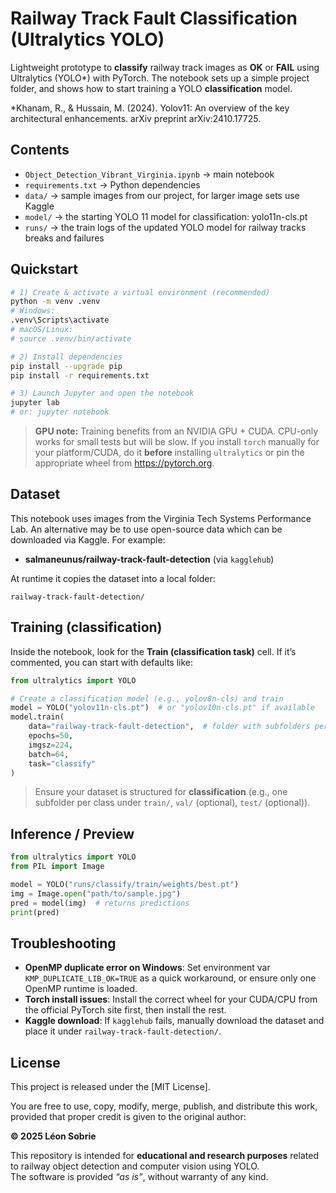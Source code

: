 # Railway Track Fault Classification (Ultralytics YOLO)

Lightweight prototype to **classify** railway track images as **OK** or **FAIL** using Ultralytics (YOLO*) with PyTorch. The notebook sets up a simple project folder, and shows how to start training a YOLO **classification** model.

*Khanam, R., & Hussain, M. (2024). Yolov11: An overview of the key architectural enhancements. arXiv preprint arXiv:2410.17725.

## Contents
- `Object_Detection_Vibrant_Virginia.ipynb` -> main notebook
- `requirements.txt` -> Python dependencies
- `data/` -> sample images from our project, for larger image sets use Kaggle
- `model/` -> the starting YOLO 11 model for classification: yolo11n-cls.pt
- `runs/` -> the train logs of the updated YOLO model for railway tracks breaks and failures


## Quickstart
```bash
# 1) Create & activate a virtual environment (recommended)
python -m venv .venv
# Windows:
.venv\Scripts\activate
# macOS/Linux:
# source .venv/bin/activate

# 2) Install dependencies
pip install --upgrade pip
pip install -r requirements.txt

# 3) Launch Jupyter and open the notebook
jupyter lab
# or: jupyter notebook
```

> **GPU note:** Training benefits from an NVIDIA GPU + CUDA. CPU-only works for small tests but will be slow. If you install `torch` manually for your platform/CUDA, do it **before** installing `ultralytics` or pin the appropriate wheel from https://pytorch.org.

## Dataset
This notebook uses images from the Virginia Tech Systems Performance Lab. An alternative may be to use open-source data which can be downloaded via Kaggle. For example:
- **salmaneunus/railway-track-fault-detection** (via `kagglehub`)

At runtime it copies the dataset into a local folder:
```
railway-track-fault-detection/
```

## Training (classification)
Inside the notebook, look for the **Train (classification task)** cell. If it’s commented, you can start with defaults like:
```python
from ultralytics import YOLO

# Create a classification model (e.g., yolov8n-cls) and train
model = YOLO("yolov11n-cls.pt")  # or "yolov10n-cls.pt" if available
model.train(
    data="railway-track-fault-detection",  # folder with subfolders per class
    epochs=50,
    imgsz=224,
    batch=64,
    task="classify"
)
```
> Ensure your dataset is structured for **classification** (e.g., one subfolder per class under `train/`, `val/` (optional), `test/` (optional)).

## Inference / Preview
```python
from ultralytics import YOLO
from PIL import Image

model = YOLO("runs/classify/train/weights/best.pt")
img = Image.open("path/to/sample.jpg")
pred = model(img)  # returns predictions
print(pred)
```

## Troubleshooting
- **OpenMP duplicate error on Windows**: Set environment var `KMP_DUPLICATE_LIB_OK=TRUE` as a quick workaround, or ensure only one OpenMP runtime is loaded.
- **Torch install issues**: Install the correct wheel for your CUDA/CPU from the official PyTorch site first, then install the rest.
- **Kaggle download**: If `kagglehub` fails, manually download the dataset and place it under `railway-track-fault-detection/`.

## License

This project is released under the [MIT License].

You are free to use, copy, modify, merge, publish, and distribute this work, provided that proper credit is given to the original author:

**© 2025 Léon Sobrie**

This repository is intended for **educational and research purposes** related to railway object detection and computer vision using YOLO.  
The software is provided *“as is”*, without warranty of any kind.

